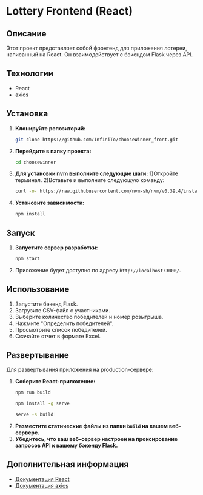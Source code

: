 # Lottery Frontend (React)

## Описание

Этот проект представляет собой фронтенд для приложения лотереи,  написанный на React.  Он взаимодействует с бэкендом Flask через API. 

## Технологии

-  React
-  axios

## Установка

1.  **Клонируйте репозиторий:**
    ```bash
    git clone https://github.com/Inf1niTo/chooseWinner_front.git
    ```
2.  **Перейдите в папку проекта:**
    ```bash
    cd choosewinner
    ```
3. **Для установки nvm выполните следующие шаги:**
    1)Откройте терминал.
    2)Вставьте и выполните следующую команду:
    ```bash
   curl -o- https://raw.githubusercontent.com/nvm-sh/nvm/v0.39.4/install.sh | bash
    ```
4.  **Установите зависимости:**
    ```bash
    npm install
    ```


## Запуск

1.  **Запустите сервер разработки:**
    ```bash
    npm start
    ```
2.  Приложение будет доступно по адресу  `http://localhost:3000/`. 

## Использование

1.  Запустите бэкенд Flask. 
2.  Загрузите CSV-файл с участниками. 
3.  Выберите количество победителей и номер розыгрыша.
4.  Нажмите "Определить победителей". 
5.  Просмотрите список победителей.
6.  Скачайте отчет в формате Excel. 

## Развертывание

Для развертывания приложения на production-сервере:

1.  **Соберите React-приложение:**
    ```bash
    npm run build

    npm install -g serve

    serve -s build
    ```
2.  **Разместите статические файлы из папки  `build`  на вашем веб-сервере.**
3.  **Убедитесь,  что ваш веб-сервер настроен на проксирование запросов API  к вашему бэкенду Flask.**

## Дополнительная информация

-  [Документация React](https://react.dev/)
-  [Документация axios](https://axios-http.com/docs/api_intro)
